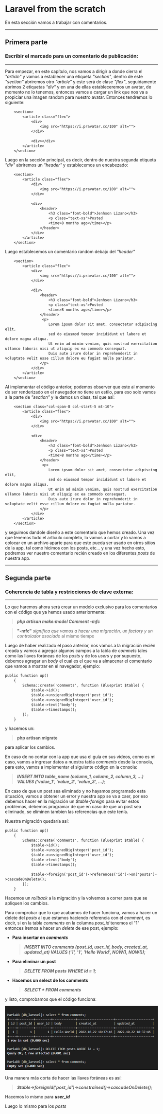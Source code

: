 # Laravel from the scratch

En esta sección vamos a trabajar con comentarios.

--------------------------------------------------------

## **Primera parte**
### Escribir el marcado para un comentario de publicación:
--------------------------------------------------------

Para empezar, en este capítulo, nos vamos a dirigir a donde cierra el *"article"* y vamos a establecer una etiqueta *"section"*,
dentro de este *"section"* abriremos otro *"article"* y este será de clase *"flex"*, seguidamente abrimos 2 etiquetas *"div"* y en una de ellas estableceremos un avatar, de momento no lo tenemos, entonces vamos a cargar un link que nos va a propiciar una imagen random para nuestro avatar.
Entonces tendremos lo siguiente:

        <section>
            <article class="flex">
                <div>
                    <img src="https://i.pravatar.cc/100" alt="">
                </div>
                
                <div></div>
            </article>
        </section>

Luego en la sección principal, es decir, dentro de nuestra segunda etiqueta *"div"* abriremos un *"header"* y establecemos un encabezado:

        <section>
            <article class="flex">
                <div>
                    <img src="https://i.pravatar.cc/100" alt="">
                </div>
                
                <div>
                    <header>
                        <h3 class="font-bold">Jenhson Lizano</h3>
                        <p class="text-xs">Posted
                        <time>8 months ago</time></p>
                    </header>
                </div>
            </article>
        </section>

Luego establecemos un comentario random debajo del *"header"*

        <section>
            <article class="flex">
                <div>
                    <img src="https://i.pravatar.cc/100" alt="">
                </div>
                
                <div>
                    <header>
                        <h3 class="font-bold">Jenhson Lizano</h3>
                        <p class="text-xs">Posted
                        <time>8 months ago</time></p>
                    </header>
                     <p>
                        Lorem ipsum dolor sit amet, consectetur adipiscing elit, 
                        sed do eiusmod tempor incididunt ut labore et dolore magna aliqua. 
                        Ut enim ad minim veniam, quis nostrud exercitation ullamco laboris nisi ut aliquip ex ea commodo consequat. 
                        Duis aute irure dolor in reprehenderit in voluptate velit esse cillum dolore eu fugiat nulla pariatur.
                    </p>
                </div>
            </article>
        </section>

Al implementar el código anterior, podemos observer que este al momento de ser renderizado en el navegador no tiene un estilo, para eso solo vamos a la parte de *"section"* y le damos un class, tal que así:

        <section class="col-span-8 col-start-5 mt-10">
            <article class="flex">
                <div>
                    <img src="https://i.pravatar.cc/100" alt="">
                </div>
                
                <div>
                    <header>
                        <h3 class="font-bold">Jenhson Lizano</h3>
                        <p class="text-xs">Posted
                        <time>8 months ago</time></p>
                    </header>
                     <p>
                        Lorem ipsum dolor sit amet, consectetur adipiscing elit, 
                        sed do eiusmod tempor incididunt ut labore et dolore magna aliqua. 
                        Ut enim ad minim veniam, quis nostrud exercitation ullamco laboris nisi ut aliquip ex ea commodo consequat. 
                        Duis aute irure dolor in reprehenderit in voluptate velit esse cillum dolore eu fugiat nulla pariatur.
                    </p>
                </div>
            </article>
        </section>

y seguimos dandole diseño a este comentario que hemos creado.
Una vez que tenemos todo el artículo completo, lo vamos a cortar y lo vamos a colocar en un archivo aparte para que este pueda ser usado en otros sitios de la app, tal como hicimos con los posts, etc... y una vez hecho esto, podremos ver nuestro comentario recién creado en los diferentes *posts* de nuestra app.

--------------------------------------------------------

## **Segunda parte**
### Coherencia de tabla y restricciones de clave externa:
--------------------------------------------------------

Lo que haremos ahora será crear un modelo exclusivo para los comentarios con el código que ya hemos usado anteriormente:

> ***php artisan make:model Comment -mfc***

>**"-mfc"** *significa que vamos a hacer una migración, un factory y un controlador asociado* al mismo tiempo

Luego de haber realizado el paso anterior, nos vamos a la migración recién creada y vamos a agregar algunos campos a la tabla de *commets* tales como las llaves foráneas de los *posts* y de los *users* y por supuesto, debemos agragar un *body* el cual es el que va a almacenar el comentario que vamos a mostrar en el navegador, ejemplo:

    public function up()
        {
            Schema::create('comments', function (Blueprint $table) {
                $table->id();
                $table->unsignedBigInteger('post_id');
                $table->unsignedBigInteger('user_id');
                $table->text('body');
                $table->timestamps();
            });
        }

y hacemos un:

>**php artisan migrate**

para aplicar los cambios.

En caso de no contar con la app que usa el guía en sus videos, como es mi caso, vamos a ingresar datos a nuestra tabla *comments* desde la consola, para esto, vamos a implementar el siguiente código en la consola:

> ***INSERT INTO table_name (column_1, column_2, column_3, ...) VALUES ('value_1', 'value_2', 'value_3', ...);***

En caso de que un post sea eliminado y no hayamos programado esta situación, vamos a obtener un error y nuestra app se va a caer, por eso debemos hacer en la migración un *$table-foreign* para evitar estos problemas, debemos programar de que en caso de que un post sea eliminado, se eliminen tambien las referencias que este tenía.

Nuestra migración quedaría así:

    public function up()
        {
            Schema::create('comments', function (Blueprint $table) {
                $table->id();
                $table->unsignedBigInteger('post_id');
                $table->unsignedBigInteger('user_id');
                $table->text('body');
                $table->timestamps();

                $table->foreign('post_id')->references('id')->on('posts')->cascadeOnDelete();
            });
        }

Hacemos un *rollback* a la migración y la volvemos a correr para que se apliquen los cambios.

Para comprobar que lo que acabamos de hacer funciona, vamos a hacer un delete del *posts* al que estamos haciendo referencia con el *comment*, es decir, si en la tabla *comments* en la columna *post_id* tenemos el "1" entonces iremos a hacer un *delete* de ese post, ejemplo:

- **Para insertar en *comments***

    > ***INSERT INTO comments (post_id, user_id, body, created_at, updated_at) VALUES ('1', '1', 'Hello World', NOW(), NOW());***

- **Para eliminar un post**

    > ***DELETE FROM posts WHERE id = 1;***

- **Hacemos un select de los comments**

    > ***SELECT * FROM comments***

y listo, comprobamos que el código funciona:

![text image](../img/imagen73.png)

Una manera más corta de hacer las llaves foráneas es así:

>***$table->foreignId('post_id')->constrained()->cascadeOnDelete();***

Hacemos lo mismo para ***user_id***

Luego lo mismo para los *posts*